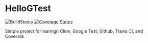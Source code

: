 # HelloGTest
![[BuildStatus](https://travis-ci.org/JasonPries/HelloGTest)](https://travis-ci.org/JasonPries/HelloGTest.svg?branch=master)
[![Coverage Status](https://coveralls.io/repos/github/JasonPries/HelloGTest/badge.svg?branch=master)](https://coveralls.io/github/JasonPries/HelloGTest?branch=master)

Simple project for learnign Clion, Google Test, Github, Travis CI, and Coveralls
